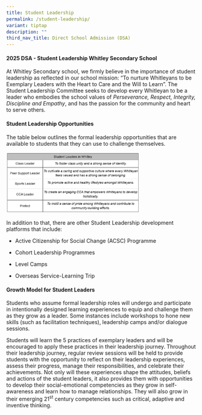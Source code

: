 ```yaml
---
title: Student Leadership
permalink: /student-leadership/
variant: tiptap
description: ""
third_nav_title: Direct School Admission (DSA)
---
```

<h4><strong>2025 DSA - Student Leadership Whitley Secondary School</strong></h4>
<p>At Whitley Secondary school, we firmly believe in the importance of student
leadership as reflected in our school mission: “To nurture Whitleyans to
be Exemplary Leaders with the Heart to Care and the Will to Learn”. The
Student Leadership Committee seeks to develop every Whitleyan to be a leader
who embodies the school values of <em>Perseverance, Respect, Integrity, Discipline and Empathy</em>,
and has the passion for the community and heart to serve others.</p>
<h4><strong>Student Leadership Opportunities</strong></h4>
<p>The table below outlines the formal leadership opportunities that are
available to students that they can use to challenge themselves.</p>
<div class="isomer-image-wrapper">
<img style="width: 70%;" height="auto" width="100%" alt="" src="/images/Student_Leadership.png">
</div>
<p>In addition to that, there are other Student Leadership development platforms
that include:</p>
<ul data-tight="true" class="tight">
<li>
<p>Active Citizenship for Social Change (ACSC) Programme</p>
</li>
<li>
<p>Cohort Leadership Programmes</p>
</li>
<li>
<p>Level Camps</p>
</li>
<li>
<p>Overseas Service-Learning Trip</p>
<p></p>
</li>
</ul>
<h4><strong>Growth Model for Student Leaders</strong></h4>
<p>Students who assume formal leadership roles will undergo and participate
in intentionally designed learning experiences to equip and challenge them
as they grow as a leader. Some instances include workshops to hone new
skills (such as facilitation techniques), leadership camps and/or dialogue
sessions.</p>
<p>Students will learn the 5 practices of exemplary leaders and will be encouraged
to apply these practices in their leadership journey. Throughout their
leadership journey, regular review sessions will be held to provide students
with the opportunity to reflect on their leadership experiences, assess
their progress, manage their responsibilities, and celebrate their achievements.
Not only will these experiences shape the attitudes, beliefs and actions
of the student leaders, it also provides them with opportunities to develop
their social-emotional competencies as they grow in self-awareness and
learn how to manage relationships. They will also grow in their emerging
21<sup>st</sup> century competencies such as critical, adaptive and inventive
thinking.</p>